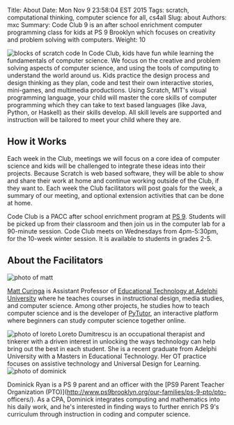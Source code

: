 Title: About
Date: Mon Nov  9 23:58:04 EST 2015
Tags: scratch, computational thinking, computer science for all, cs4all
Slug: about
Authors: mxc
Summary: Code Club 9 is an after school enrichment computer programming class for kids at PS 9 Brooklyn which focuses on creativity and problem solving with computers.
Weight: 10

<img src="/img/scratch-left.png" class="pull-right img-responsive" alt="blocks of scratch code">
In Code Club, kids have fun while learning the fundamentals of computer
science. We focus on the creative and problem solving aspects of
computer science, and using the tools of computing to understand the
world around us. Kids practice the design process and design thinking
as they plan, code and test their own interactive stories, mini-games,
and multimedia productions. Using Scratch, MIT's visual programming
language, your child will master the core skills of computer
programming which they can take to text based languages (like Java,
Python, or Haskell) as their skills develop. All skill levels are
supported and instruction will be tailored to meet your child where
they are.

How it Works
------------
Each week in the Club, meetings we will focus on a core idea of computer
science and kids will be challenged to integrate these ideas into their
projects. Because Scratch is web based software, they will be able to
show and share their work at home and continue working outside of the
Club, if they want to. Each week the Club facilitators will post goals
for the week, a summary of our meeting, and optional extension
activities that can be done at home.

Code Club is a PACC after school enrichment program at [PS 9](http://www.ps9brooklyn.org). Students
will be picked up from their classroom and then join us in the computer
lab for a 90-minute session. Code Club meets on Wednesdays from
4pm-5:30pm, for the 10-week winter session. It is available to students in grades 2-5.

About the Facilitators
----------------------
<img src="/img/mxc-csed-sq.jpg" alt="photo of matt" class="img-circle pull-left">

[Matt Curinga](http://matt.curinga.com) is Assistant Professor of [Educational
Technology at Adelphi University](http://www.auedtech.org) where he teaches
courses in instructional design, media studies, and computer science. Among
other projects, he studies how to teach computer science and is the developer
of [PyTutor](http://www.pytutor.org), an interactive platform where beginners
can study computer science together online.

<img src="/img/loreto-linked.jpg" alt="photo of loreto" class="img-circle pull-right">
Loreto Dumitrescu is an occupational therapist and tinkerer with a
driven interest in unlocking the ways technology can help bring out
the best in each student. She is a recent graduate from Adelphi
University with a Masters in Educational Technology. Her OT practice focuses
on assistive technology and Universal Design for Learning.


<img src="/img/dom.jpg" alt="photo of dominick" class="img-circle pull-left">

Dominick Ryan is a PS 9 parent and an officer with the [PS9 Parent Teacher
Organization (PTO)](http://www.ps9brooklyn.org/our-families/ps-9-pto/pto-
officers/). As a CPA, Dominick integrates computing and mathematics into his
daily work, and he's interested in finding ways to further enrich PS 9's
curriculum through instruction in coding and computer science.

